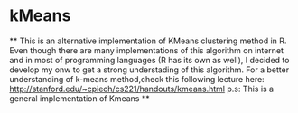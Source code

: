 # kMeans
** This is an alternative implementation of KMeans clustering method in R. Even though there are many implementations of this algorithm on internet and in most of programming languages (R has its own as well), I decided to develop my onw to get a strong understading of this algorithm. For a better understanding of k-means method,check this following lecture here: http://stanford.edu/~cpiech/cs221/handouts/kmeans.html p.s: This is a general implementation of Kmeans **
